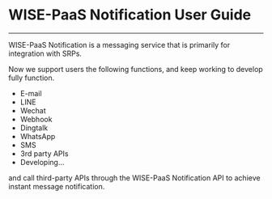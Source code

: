 # WISE-PaaS Notification User Guide

---

WISE-PaaS Notification is a messaging service that is primarily for integration with SRPs.

Now we support users the following functions, and keep working to develop fully function.

* E-mail
* LINE
* Wechat
* Webhook
* Dingtalk
* WhatsApp
* SMS
* 3rd party APIs 
* Developing...

and call third-party APIs through the WISE-PaaS Notification API to achieve instant message notification.

